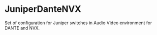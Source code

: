 # JuniperDanteNVX
Set of configuration for Juniper switches in Audio Video environment for DANTE and NVX.
